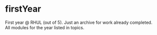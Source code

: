 # firstYear
First year @ RHUL (out of 5). Just an archive for work already completed. All modules for the year listed in topics.
